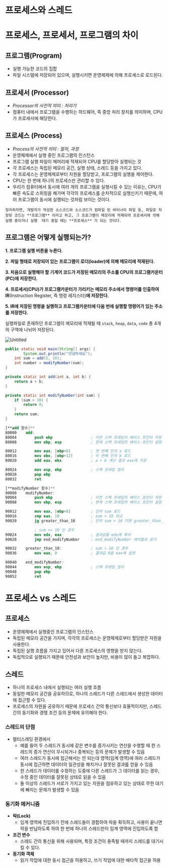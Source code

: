 # 프로세스와 스레드

# 프로세스, 프로세서, 프로그램의 차이

## 프로그램(Program)

- 실행 가능한 코드의 집합
- 파일 시스템에 저장되어 있으며, 실행시키면 운영체제에 의해 프로세스로 로드된다.

## 프로세서 (Processor)

- *Processor의 사전적 의미 : 처리기*
- 컴퓨터 내에서 프로그램을 수행하는 하드웨어, 즉 중앙 처리 장치를 의미하며, CPU가 프로세서에 해당한다.

## 프로세스 (Process)

- *Process의 사전적 의미 : 절차, 과정*
- 운영체제에서 실행 중인 프로그램의 인스턴스
- 프로그램 실행 파일이 메머리에 적재되어 CPU를 할당받아 실행되는 것
- 각 프로세스는 독립된 메모리 공간, 실행 상태, 스레드 등을 가지고 있다.
- 각 프로세스는 운영체제로부터 자원을 할당받고, 프로그램의 실행을 제어한다.
- CPU는 한 번에 하나의 프로세스만 관리할 수 있다.
- 우리가 컴퓨터에서 동시에 여러 개의 프로그램을 실행시킬 수 있는 이유는, CPU가 빠른 속도로 스위칭을 해가며 각각의 프로세스를 순차적으로 실행신키기 때문에, 여러 프로그램이 동시에 실행되는 것처럼 보이는 것이다.

`정리하자면, 개발자가 작성한 소스코드와 소스코드가 컴파일 된 바이너리 파일 등, 파일로 저장된 코드는 **프로그램** 이라고 하고, 그 프로그램이 메모리에 적재되어 프로세서에 의해 실행 중이거나 실행  대기 중일 때는 **프로세스** 가 되는 것이다.`

## 프로그램은 어떻게 실행되는가?

**1. 프로그램 실행 버튼을 누른다.**

**2. 파일 형태로 저장되어 있는 프로그램이 로더(loader)에 의해 메모리에 적재된다.**

**3. 처음으로 실행해야 할 기계어 코드가 저장된 메모리의 주소를 CPU의 프로그램카운터(PC)에 저장한다.**

**4. 프로세서(CPU)가 프로그램카운터가 가리키는 메모리 주소에서 명령어를 인출하여 IR**(Instruction Register, 즉 명령 레지스터)**에 저장한다.**

**5. IR에 저장된 명령을 실행하고 프로그램카운터에 다음 번에 실행할 명령어가 있는 주소를 저장한다.**

실행파일로 존재하던 프로그램이 메모리에 적재될 때 `stack`, `heap`, `data`, `code` 총 4개의 구역에 나뉘어 저장된다.

![Untitled](https://rapid-browser-8fb.notion.site/image/https%3A%2F%2Fs3-us-west-2.amazonaws.com%2Fsecure.notion-static.com%2F7bf2ddc3-1dbe-40c2-a49b-7c088f6609fb%2FUntitled.png?id=e02ca9ab-cb8b-4418-a626-df48e7c5c076&table=block&spaceId=46a9d753-8b1d-4083-bd7d-4b5f6daf3c1f&width=650&userId=&cache=v2)

```java
public static void main(String[] args) {
		System.out.println("안녕하세요");
    int sum = add(5, 10);
    int number = modifyNumber(sum);
}

private static int add(int a, int b) {
    return a + b;
}

private static int modifyNumber(int sum) {
    if (sum > 10) {
        return 0;
    }
    return sum;
}
```

```nasm
[**add 함수]**
80000    add:
80004        push ebp                 ; 이전 스택 프레임의 베이스 포인터 저장
80008        mov ebp, esp             ; 현재 스택 프레임의 베이스 포인터 설정

80012        mov eax, [ebp+8]         ; 첫 번째 인자 a 로드
80016        mov ebx, [ebp+12]        ; 두 번째 인자 b 로드
80020        add eax, ebx             ; a + b 계산 결과 eax에 저장

80024        mov esp, ebp             ; 스택 프레임 정리
80028        pop ebp
80032        ret

[**modifyNumber 함수]**
90000    modifyNumber:
90004        push ebp                 ; 이전 스택 프레임의 베이스 포인터 저장
90008        mov ebp, esp             ; 현재 스택 프레임의 베이스 포인터 설정

90012        mov eax, [ebp+8]         ; 인자 sum 로드
90016        cmp eax, 10              ; sum > 10 비교
90020        jg greater_than_10       ; 만약 sum > 10 이면 greater_than_10 레이블로 분기

             ; sum <= 10 인 경우
90024        mov edx, eax             ; 결과값을 edx에 복사
90028        jmp end_modifyNumber     ; end_modifyNumber 레이블로 분기

90032    greater_than_10:             ; sum > 10 인 경우
90036        mov eax, 0               ; 결과값 0을 eax에 설정

90040    end_modifyNumber:
90044        mov esp, ebp             ; 스택 프레임 정리
90048        pop ebp
90052        ret
```

# 프로세스 vs 스레드

## 프로세스

- 운영체제에서 실행중인 프로그램의 인스턴스
- 독립된 메모리 공간을 가지며, 각각의 프로세스는 운영체제로부터 할당받은 자원을 사용한다.
- 독립된 실행 흐름을 가지고 있어서 다른 프로세스의 영향을 받지 않는다.
- 독립적으로 실행되기 때문에 안전성과 보안이 높지만, 비용이 많이 들고 복잡하다.

## 스레드

- 하나의 프로세스 내에서 실행되는 여러 실행 흐름
- 동일한 메모리 공간을 공유하므로, 하나의 스레드가 다른 스레드에서 생성한 데이터에 접근할 수 있다.
- 프로세스의 자원을 공유하기 때문에 프로세스 간의 통신보다 효율적이지만, 스레드 간의 동기화와 경쟁 조건 등의 문제에 유의해야 한다.

### 스레드의 단점

- 멀티스레딩 환경에서
    - 예를 들어 두 스레드가 동시에 같은 변수를 증가시키는 연산을 수행할 때 한 스레드의 증가 연산이 무시되거나 중복되는 등의 문제가 발생할 수 있음
    - 여러 스레드가 동시에 접근해서는 안 되는데 영역(임계 영역)에 여러 스레드가 동시에 접근하면 데이터의 일관성을 해치거나 잘못된 결과를 얻을 수 있음
    - 한 스레드가 데이터를 수정하는 도중에 다른 스레드가 그 데이터를 읽는 경우, 수정 중인 데이터를 잘못된 상태로 읽을 수 있음
    - 둘 이상의 스레드가 서로가 가지고 있는 자원을 점유하고 있는 상태로 무한 대기에 빠지는 문제가 발생할 수 있음

### 동기화 메커니즘

- **락(Lock)**
    - 임계 영역에 진입하기 전에 스레드들이 경합하여 락을 획득하고, 사용이 끝나면 락을 반납하도록 하여 한 번에 하나의 스레드만이 임계 영역에 진입하도록 함
- **조건 변수**
    - 스레드 간의 통신을 위해 사용되며, 특정 조건이 충족될 때까지 스레드를 대기시킬 수 있다.
- **동기화 객체**
    - 읽기 작업에 대한 동시 접근을 허용하고, 쓰기 작업에 대한 배타적 접근을 허용
